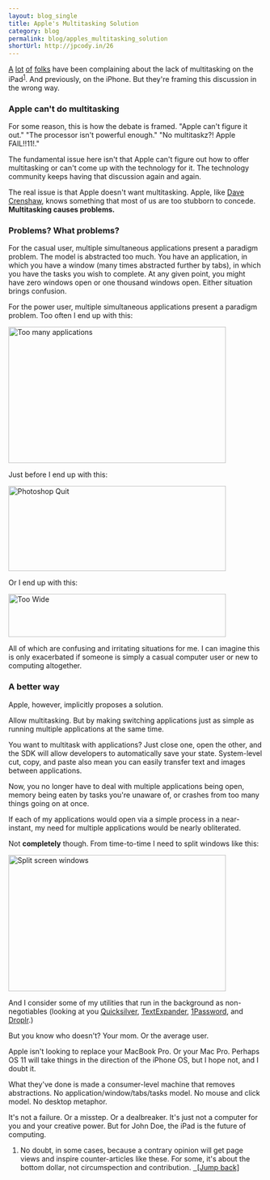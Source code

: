 ```yaml
---
layout: blog_single
title: Apple's Multitasking Solution
category: blog
permalink: blog/apples_multitasking_solution
shortUrl: http://jpcody.in/26
---
```

<p><a href="http://gizmodo.com/5458382/8-things-that-suck-about-the-ipad">A</a> <a href="http://www.engadget.com/2010/01/27/editorial-engadget-on-the-ipad/">lot</a> <a href="http://www.cultofmac.com/no-multi-tasking-or-better-home-screen-love-for-ipad/27965">of</a> <a href="http://www.itbusinessedge.com/cm/blogs/all/ipad-for-business-not-without-multitasking/?cs=39046">folks</a> have been complaining about the lack of multitasking on the iPad<sup id="2010_02_05_fnlink1"><a href="#2010_02_05_fn1">1</a></sup>. And previously, on the iPhone. But they're framing this discussion in the wrong way.</p>
<h3>Apple can't do multitasking</h3>
<p>For some reason, this is how the debate is framed. "Apple can't figure it out." "The processor isn't powerful enough." "No multitaskz?! Apple FAIL!!11!."</p>
<p>The fundamental issue here isn't that Apple can't figure out how to offer multitasking or can't come up with the technology for it. The technology community keeps having that discussion again and again.</p>
<p>The real issue is that Apple doesn't want multitasking. Apple, like <a href="http://www.davecrenshaw.com/the-myth-of-multitasking.php">Dave Crenshaw</a>, knows something that most of us are too stubborn to concede. <strong>Multitasking causes problems.</strong></p>
<h3>Problems? What problems?</h3>
<p>For the casual user, multiple simultaneous applications present a paradigm problem. The model is abstracted too much. You have an application, in which you have a window (many times abstracted further by tabs), in which you have the tasks you wish to complete. At any given point, you might have zero windows open or one thousand windows open. Either situation brings confusion.</p>
<p>For the power user, multiple simultaneous applications present a paradigm problem. Too often I end up with this:</p>
<img src="/images/blog-img/2010-02-05-toomany.jpg" alt="Too many applications" width="430" height="269" class="center"/>
<p>Just before I end up with this:</p>
<img src="/images/blog-img/2010-02-05-psquit.jpg" alt="Photoshop Quit" width="430" height="168" class="center"/>
<p>Or I end up with this:</p>
<img src="/images/blog-img/2010-02-05-toowide.jpg" alt="Too Wide" width="430" height="85" class="center"/>
<p>All of which are confusing and irritating situations for me. I can imagine this is only exacerbated if someone is simply a casual computer user or new to computing altogether.</p>
<h3>A better way</h3>
<p>Apple, however, implicitly proposes a solution.</p>
<p>Allow multitasking. But by making switching applications just as simple as running multiple applications at the same time.</p>
<p>You want to multitask with applications? Just close one, open the other, and the SDK will allow developers to automatically save your state. System-level cut, copy, and paste also mean you can easily transfer text and images between applications.</p>
<p>Now, you no longer have to deal with multiple applications being open, memory being eaten by tasks you're unaware of, or crashes from too many things going on at once.</p>
<p>If each of my applications would open via a simple process in a near-instant, my need for multiple applications would be nearly obliterated.</p>
<p>Not <strong>completely</strong> though. From time-to-time I need to split windows like this:</p>
<img src="/images/blog-img/2010-02-05-splitscreen.jpg" alt="Split screen windows" width="430" height="269" class="center"/>
<p>And I consider some of my utilities that run in the background as non-negotiables (looking at you <a href="http://code.google.com/p/blacktree-alchemy/">Quicksilver</a>, <a href="http://www.smileonmymac.com/TextExpander/">TextExpander</a>, <a href="http://agilewebsolutions.com/products/1Password">1Password</a>, and <a href="http://droplr.com/hello">Droplr</a>.)</p>
<p>But you know who doesn't? Your mom. Or the average user.</p>
<p>Apple isn't looking to replace your MacBook Pro. Or your Mac Pro. Perhaps OS 11 will take things in the direction of the iPhone OS, but I hope not, and I doubt it.</p>
<p>What they've done is made a consumer-level machine that removes abstractions. No application/window/tabs/tasks model. No mouse and click model. No desktop metaphor.</p>
<p>It's not a failure. Or a misstep. Or a dealbreaker. It's just not a computer for you and your creative power. But for John Doe, the iPad is the future of computing.</p>
<ol>
    <li id="2010_02_05_fn1">No doubt, in some cases, because a contrary opinion will get page views and inspire counter-articles like these. For some, it's about the bottom dollar, not circumspection and contribution. <a href="#2010_02_05_fnlink1" class="small_caps">&nbsp;&nbsp;[Jump back]</a></li>
</ol>
